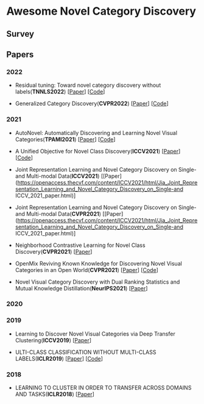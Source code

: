 # Awesome Novel Category Discovery

## Survey

## Papers

### 2022

- <a name="todo"></a> Residual tuning: Toward novel category discovery without labels(**TNNLS2022**) [[Paper](https://ieeexplore.ieee.org/document/9690577)] [[Code](https://github.com/liuyudut/ResTune)]

- <a name="todo"></a> Generalized Category Discovery(**CVPR2022**) [[Paper](https://arxiv.org/abs/2201.02609)] [[Code](https://github.com/sgvaze/generalized-category-discovery)]

### 2021

- <a name="todo"></a> AutoNovel: Automatically Discovering and Learning Novel Visual Categories(**TPAMI2021**) [[Paper](https://ieeexplore.ieee.org/abstract/document/9464163)] [[Code](https://github.com/k-han/AutoNovel)]

- <a name="todo"></a> A Unified Objective for Novel Class Discovery(**ICCV2021**) [[Paper](https://openaccess.thecvf.com/content/ICCV2021/html/Fini_A_Unified_Objective_for_Novel_Class_Discovery_ICCV_2021_paper.html)] [[Code](https://github.com/DonkeyShot21/UNO)]

- <a name="todo"></a> Joint Representation Learning and Novel Category Discovery on Single- and Multi-modal Data(**ICCV2021**) [[Paper](https://openaccess.thecvf.com/content/ICCV2021/html/Jia_Joint_Representation_Learning_and_Novel_Category_Discovery_on_Single-and ICCV_2021_paper.html)]

- <a name="todo"></a> Joint Representation Learning and Novel Category Discovery on Single- and Multi-modal Data(**CVPR2021**) [[Paper](https://openaccess.thecvf.com/content/ICCV2021/html/Jia_Joint_Representation_Learning_and_Novel_Category_Discovery_on_Single-and ICCV_2021_paper.html)]

- <a name="todo"></a> Neighborhood Contrastive Learning for Novel Class Discovery(**CVPR2021**) [[Paper](https://openaccess.thecvf.com/content/CVPR2021/html/Zhong_Neighborhood_Contrastive_Learning_for_Novel_Class_Discovery_CVPR_2021_paper.html)]

- <a name="todo"></a> OpenMix Reviving Known Knowledge for Discovering Novel Visual Categories in an Open World(**CVPR2021**) [[Paper](https://openaccess.thecvf.com/content/CVPR2021/html/Zhong_OpenMix_Reviving_Known_Knowledge_for_Discovering_Novel_Visual_Categories_in_CVPR_2021_paper.html)] [[Code]()]

- <a name="todo"></a> Novel Visual Category Discovery with Dual Ranking Statistics and Mutual Knowledge Distillation(**NeurIPS2021**) [[Paper](https://proceedings.neurips.cc/paper/2021/hash/c203d8a151612acf12457e4d67635a95-Abstract.html)]
### 2020

### 2019

- <a name="todo"></a> Learning to Discover Novel Visual Categories via Deep Transfer Clustering(**ICCV2019**) [[Paper](https://openaccess.thecvf.com/content_ICCV_2019/html/Han_Learning_to_Discover_Novel_Visual_Categories_via_Deep_Transfer_Clustering_ICCV_2019_paper.html)]

- <a name="todo"></a> ULTI-CLASS CLASSIFICATION WITHOUT MULTI-CLASS LABELS(**ICLR2019**) [[Paper](https://arxiv.org/abs/1901.00544)] [[Code](https://github.com/GT-RIPL/L2C)]

### 2018

- <a name="todo"></a> LEARNING TO CLUSTER IN ORDER TO TRANSFER ACROSS DOMAINS AND TASKS(**ICLR2018**) [[Paper](https://arxiv.org/abs/1711.10125)]
